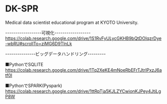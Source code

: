 # DK-SPR
Medical data scientist educational program at KYOTO University.<br>


------------------可視化------------------<br>
https://colab.research.google.com/drive/1S1RvFyULycGKHB9bQtDOIqzrDye-wbRU#scrollTo=ziMG6D9TlnLk

---------------ビッグデータハンドリング---------<br>

■PythonでSQLITE<br>
https://colab.research.google.com/drive/1Tq2XeKE4mNoeRbEFrTJtrIPxzJ6atf0I


■PythonでSPARK(Pyspark)<br>
https://colab.research.google.com/drive/1ttRpTja5KJLZYCwionKJPey4JtiLgP8W
